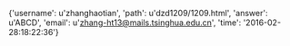 {'username': u'zhanghaotian', 'path': u'dzd1209/1209.html', 'answer': u'ABCD', 'email': u'zhang-ht13@mails.tsinghua.edu.cn', 'time': '2016-02-28:18:22:36'}